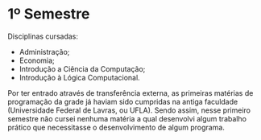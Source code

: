 # 1º Semestre

Disciplinas cursadas:

* Administração;
* Economia;
* Introdução a Ciência da Computação;
* Introdução à Lógica Computacional.

Por ter entrado através de transferência externa, as primeiras matérias de programação da grade já haviam sido cumpridas na antiga faculdade (Universidade Federal de Lavras, ou UFLA). Sendo assim, nesse primeiro semestre não cursei nenhuma matéria a qual desenvolvi algum trabalho prático que necessitasse o desenvolvimento de algum programa.